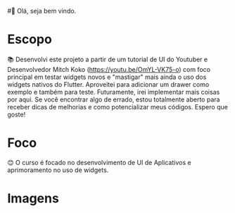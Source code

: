 #👋 Olá, seja bem vindo.

# Escopo
📚 Desenvolvi este projeto a partir de um tutorial de UI do Youtuber e Desenvolvedor Mitch Koko (https://youtu.be/OmYL-VK75-o) com foco principal em testar widgets novos e "mastigar" mais ainda o uso dos widgets nativos do Flutter. Aproveitei para adicionar um drawer como exemplo e também para teste. Futuramente, irei implementar mais coisas por aqui. Se você encontrar algo de errado, estou totalmente aberto para receber dicas de melhorias e como potencializar meus códigos. Espero que goste!

# Foco
😊 O curso é focado no desenvolvimento de UI de Aplicativos e aprimoramento no uso de widgets.

# Imagens

